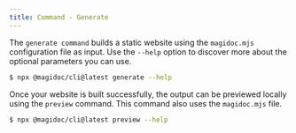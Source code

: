 ```yaml
---
title: Command - Generate 
---
```

The `generate command` builds a static website using the `magidoc.mjs` configuration file as input. Use the `--help` option to discover more about the optional parameters you can use. 

```bash
$ npx @magidoc/cli@latest generate --help
```

Once your website is built successfully, the output can be previewed locally using the `preview` command. This command also uses the `magidoc.mjs` file. 

```bash
$ npx @magidoc/cli@latest preview --help
```
